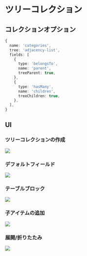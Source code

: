 # ツリーコレクション

## コレクションオプション

```ts
{
  name: 'categories',
  tree: 'adjacency-list',
  fields: [
    {
      type: 'belongsTo',
      name: 'parent',
      treeParent: true,
    },
    {
      type: 'hasMany',
      name: 'children',
      treeChildren: true,
    },
  ],
}
```

## UI

### ツリーコレクションの作成

<img src="./tree-collection/tree-collection.jpg">

### デフォルトフィールド

<img src="./tree-collection/init.jpg">

### テーブルブロック

<img src="./tree-collection/tree-table.jpg">

### 子アイテムの追加

<img src="./tree-collection/add-child.jpg">

### 展開/折りたたみ

<img src="./tree-collection/expend-collapse.jpg">

